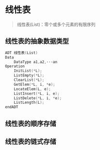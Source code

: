 # 线性表
> 线性表(List)：零个或多个元素的有限序列

## 线性表的抽象数据类型
```c
ADT 线性表(List)
Data
    DataType a1,a2,···an
Operation
    InitList(*L);
    ListEmpty(*L);
    ClearList(*L);
    GetElem(*L, i, *e);
    LocateElem(L, e);
    ListInsert(*L, i, e);
    ListDelete(*L, i, *e);
    ListLength(L);
endADT
```

## 线性表的顺序存储

## 线性表的链式存储